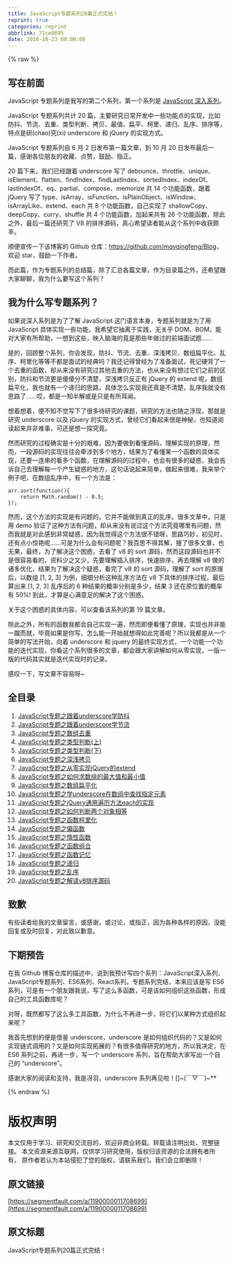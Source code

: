 ```yaml
---
title: JavaScript专题系列20篇正式完结！
reprint: true
categories: reprint
abbrlink: 71ce8695
date: 2018-10-23 00:00:00
---
```


{% raw %}

                    
<h2 id="articleHeader0">写在前面</h2>
<p>JavaScript 专题系列是我写的第二个系列，第一个系列是 <a href="https://github.com/mqyqingfeng/Blog/issues/17" rel="nofollow noreferrer" target="_blank">JavaScript 深入系列</a>。</p>
<p>JavaScript 专题系列共计 20 篇，主要研究日常开发中一些功能点的实现，比如防抖、节流、去重、类型判断、拷贝、最值、扁平、柯里、递归、乱序、排序等，特点是研(chao)究(xi) underscore 和 jQuery 的实现方式。</p>
<p>JavaScript 专题系列自 6 月 2 日发布第一篇文章，到 10 月 20 日发布最后一篇，感谢各位朋友的收藏、点赞，鼓励、指正。</p>
<p>20 篇下来，我们已经跟着 underscore 写了 debounce、throttle、unique、isElement、flatten、findIndex、findLastIndex、sortedIndex、indexOf、lastIndexOf、eq、partial、compose、memorize 共 14 个功能函数，跟着 jQuery 写了 type、isArray、isFunction、isPlainObject、isWindow、isArrayLike、extend、each 共 8 个功能函数，自己实现了 shallowCopy、deepCopy、curry、shuffle 共 4 个功能函数，加起来共有 26 个功能函数，除此之外，最后一篇还研究了 V8 的排序源码，真心希望读者能从这个系列中收获颇丰。</p>
<p>顺便宣传一下该博客的 Github 仓库：<a href="https://github.com/mqyqingfeng/Blog" rel="nofollow noreferrer" target="_blank">https://github.com/mqyqingfeng/Blog</a>，欢迎 star，鼓励一下作者。</p>
<p>而此篇，作为专题系列的总结篇，除了汇总各篇文章，作为目录篇之外，还希望跟大家聊聊，我为什么要写这个系列？</p>
<h2 id="articleHeader1">我为什么写专题系列？</h2>
<p>如果说深入系列是为了了解 JavaScript 这门语言本身，专题系列就是为了用 JavaScript 具体实现一些功能，我希望它抽离于实践，无关乎 DOM、BOM，能对大家有所帮助，一想到这些，映入脑海的竟是那些年做过的前端面试题……</p>
<p>是的，回顾整个系列，你会发现，防抖、节流、去重、深浅拷贝、数组扁平化、乱序、柯里化等等不都是面试的经典吗？我还记得曾经为了准备面试，死记硬背了一个去重的函数，却从来没有研究过其他去重的方法，也从来没有想过它们之前的区别，防抖和节流更是傻傻分不清楚，深浅拷贝反正有 jQuery 的 extend 呢，数组扁平化，我也就有一个递归的思路，具体怎么实现我还真是不清楚，乱序我就没有思路了……哎，都是一知半解或是只是有所耳闻。</p>
<p>想着想着，便不知不觉写下了很多待研究的课题，研究的方法也随之浮现，那就是研究 underscore 以及 jQuery 的实现方式，曾经它们看起来很是神秘，也知道阅读起来并非难事，可还是想一探究竟。</p>
<p>然而研究的过程确实是十分的艰难，因为要做到看懂源码，理解实现的原理，然而，一段源码的实现往往会牵涉到多个地方，结果为了看懂某一个函数的具体实现，还要一连串的看多个函数，在理解源码的过程中，也会有很多的疑惑，我会告诉自己去理解每一个产生疑惑的地方，这句话说起来简单，做起来很难，我来举个例子吧，在数组乱序中，有一个方法是：</p>
<div class="widget-codetool" style="display:none;">
      <div class="widget-codetool--inner">
      <span class="selectCode code-tool" data-toggle="tooltip" data-placement="top" title="" data-original-title="全选"></span>
      <span type="button" class="copyCode code-tool" data-toggle="tooltip" data-placement="top" data-clipboard-text="arr.sort(function(){
    return Math.random() - 0.5;
});" title="" data-original-title="复制"></span>
      <span type="button" class="saveToNote code-tool" data-toggle="tooltip" data-placement="top" title="" data-original-title="放进笔记"></span>
      </div>
      </div><pre class="javascript hljs"><code class="js">arr.sort(<span class="hljs-function"><span class="hljs-keyword">function</span>(<span class="hljs-params"></span>)</span>{
    <span class="hljs-keyword">return</span> <span class="hljs-built_in">Math</span>.random() - <span class="hljs-number">0.5</span>;
});</code></pre>
<p>然而，这个方法的实现是有问题的，它并不能做到真正的乱序。很多文章中，只是用 demo 验证了这种方法有问题，却从来没有说过这个方法究竟哪里有问题，然而我就是对此感到非常疑惑，因为我觉得这个方法很不错呀，思路巧妙，初见时，还有点小惊艳呢……可是为什么会有问题呢？我百思不得其解，搜了很多文章，也无果，最终，为了解决这个困惑，去看了 v8 的 sort 源码，然而这段源码也并不是很容易看的，资料少之又少，先要理解插入排序，快速排序，再去理解 v8 做的诸多优化，结果为了解决这个疑惑，看完了 v8 的 sort 源码，理解了 sort 的原理后，以数组 [1, 2, 3] 为例，细细分析这种乱序方法在 v8 下具体的排序过程，最后算出来 [1, 2, 3] 乱序后的 6 种结果的概率分别是多少，结果 3 还在原位置的概率有 50%! 到此，才算是心满意足的解决了这个困惑。</p>
<p>关于这个困惑的具体内容，可以查看该系列的第 19 篇文章。</p>
<p>除此之外，所有的函数我都会自己实现一遍，然而即便看懂了原理，实现也并非能一蹴而就，毕竟如果是你写，怎么能一开始就想得如此完善呢？所以我都是从一个简单的写法开始，向着 underscore 和 jquery 的最终实现方式，一个功能一个功能的迭代实现，你看这个系列很多的文章，都会跟大家讲解如何从零实现，一版一版的代码其实就是迭代实现时的记录。</p>
<p>感叹一下，写文章不容易呀~</p>
<h2 id="articleHeader2">全目录</h2>
<ol>
<li><a href="https://github.com/mqyqingfeng/Blog/issues/22" rel="nofollow noreferrer" target="_blank">JavaScript专题之跟着underscore学防抖</a></li>
<li><a href="https://github.com/mqyqingfeng/Blog/issues/26" rel="nofollow noreferrer" target="_blank">JavaScript专题之跟着underscore学节流</a></li>
<li><a href="https://github.com/mqyqingfeng/Blog/issues/27" rel="nofollow noreferrer" target="_blank">JavaScript专题之数组去重</a></li>
<li><a href="https://github.com/mqyqingfeng/Blog/issues/28" rel="nofollow noreferrer" target="_blank">JavaScript专题之类型判断(上)</a></li>
<li><a href="https://github.com/mqyqingfeng/Blog/issues/30" rel="nofollow noreferrer" target="_blank">JavaScript专题之类型判断(下)</a></li>
<li><a href="https://github.com/mqyqingfeng/Blog/issues/32" rel="nofollow noreferrer" target="_blank">JavaScript专题之深浅拷贝</a></li>
<li><a href="https://github.com/mqyqingfeng/Blog/issues/33" rel="nofollow noreferrer" target="_blank">JavaScript专题之从零实现jQuery的extend</a></li>
<li><a href="https://github.com/mqyqingfeng/Blog/issues/35" rel="nofollow noreferrer" target="_blank">JavaScript专题之如何求数组的最大值和最小值</a></li>
<li><a href="https://github.com/mqyqingfeng/Blog/issues/36" rel="nofollow noreferrer" target="_blank">JavaScript专题之数组扁平化</a></li>
<li><a href="https://github.com/mqyqingfeng/Blog/issues/37" rel="nofollow noreferrer" target="_blank">JavaScript专题之学underscore在数组中查找指定元素</a></li>
<li><a href="https://github.com/mqyqingfeng/Blog/issues/40" rel="nofollow noreferrer" target="_blank">JavaScript专题之jQuery通用遍历方法each的实现</a></li>
<li><a href="https://github.com/mqyqingfeng/Blog/issues/41" rel="nofollow noreferrer" target="_blank">JavaScript专题之如何判断两个对象相等</a></li>
<li><a href="https://github.com/mqyqingfeng/Blog/issues/42" rel="nofollow noreferrer" target="_blank">JavaScript专题之函数柯里化</a></li>
<li><a href="https://github.com/mqyqingfeng/Blog/issues/43" rel="nofollow noreferrer" target="_blank">JavaScript专题之偏函数</a></li>
<li><a href="https://github.com/mqyqingfeng/Blog/issues/44" rel="nofollow noreferrer" target="_blank">JavaScript专题之惰性函数</a></li>
<li><a href="https://github.com/mqyqingfeng/Blog/issues/45" rel="nofollow noreferrer" target="_blank">JavaScript专题之函数组合</a></li>
<li><a href="https://github.com/mqyqingfeng/Blog/issues/46" rel="nofollow noreferrer" target="_blank">JavaScript专题之函数记忆</a></li>
<li><a href="https://github.com/mqyqingfeng/Blog/issues/49" rel="nofollow noreferrer" target="_blank">JavaScript专题之递归</a></li>
<li><a href="https://github.com/mqyqingfeng/Blog/issues/51" rel="nofollow noreferrer" target="_blank">JavaScript专题之乱序</a></li>
<li><a href="https://github.com/mqyqingfeng/Blog/issues/52" rel="nofollow noreferrer" target="_blank">JavaScript专题之解读v8排序源码</a></li>
</ol>
<h2 id="articleHeader3">致歉</h2>
<p>有些读者给我的文章留言，或感谢，或讨论，或指正，因为各种各样的原因，没能回复或及时回复，对此致以歉意。</p>
<h2 id="articleHeader4">下期预告</h2>
<p>在我 Github 博客仓库的描述中，说到我预计写四个系列：JavaScript深入系列、JavaScript专题系列、ES6系列、React系列。专题系列完结，本来应该是写 ES6 系列，可是有一个朋友跟我说，写了这么多函数，可是该如何组织这些函数，形成自己的工具函数库呢？</p>
<p>对呀，既然都写了这么多工具函数，为什么不再进一步，将它们以某种方式组织起来呢？</p>
<p>我首先想到的便是借鉴 underscore，underscore 是如何组织代码的？又是如何实现链式调用的？又是如何实现拓展的？有很多值得研究的地方，所以我决定，在 ES6 系列之前，再进一步，写一个 underscore 系列，旨在帮助大家写出一个自己的 “underscore”。</p>
<p>感谢大家的阅读和支持，我是冴羽，underscore 系列再见啦！[]~(￣▽￣)~**</p>

                
{% endraw %}

# 版权声明
本文仅用于学习、研究和交流目的，欢迎非商业转载。转载请注明出处、完整链接。
本文资源来源互联网，仅供学习研究使用，版权归该资源的合法拥有者所有，
原作者若认为本站侵犯了您的版权，请联系我们，我们会立即删除！

## 原文链接
[https://segmentfault.com/a/1190000011708699](https://segmentfault.com/a/1190000011708699)

## 原文标题
JavaScript专题系列20篇正式完结！
